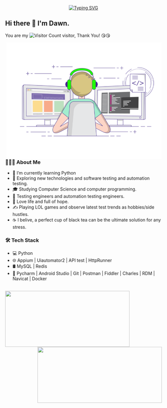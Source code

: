 <div align="center">
  <a href="https://gitlab.com/Xiaojun0822">
    <img src="https://readme-typing-svg.demolab.com?font=Fira+Code&pause=1000&color=024EF7&width=435&lines=print('Hello World')！;永远相信美好的事情即将发生！&center=true&size=27" alt="Typing SVG" />
  </a>
</div>

## Hi there 👋  I'm Dawn. 
You are my ![Visitor Count](https://profile-counter.glitch.me/Xiaojun0822/count.svg) visitor, Thank You! :kissing_heart::kissing_heart:

<img align="right" alt="GIF" src="https://raw.githubusercontent.com/devSouvik/devSouvik/master/gif3.gif" width="500" />

### 👨🏻‍💻 About Me 

- 🔭 I’m currently learning Python
- 🤔 Exploring new technologies and software testing and automation testing.
- 🎓 Studying Computer Science and computer programming.
- 💼 Testing engineers and automation testing engineers.
- 🌱 Love life and full of hope.
- ✍️ Playing LOL games and observe latest test trends as hobbies/side hustles.
- ☕ I belive, a perfect cup of black tea can be the ultimate solution for any stress. 


### 🛠 Tech Stack

- 💻 Python  
- 🌐 Appium | Uiautomator2 | API test | HttpRunner
- 🛢  MySQL | Redis
- 🔧 Pycharm | Android Studio | Git | Postman | Fiddler | Charles | RDM | Navicat | Docker

<br/>

<a href="https://gitlab.com/Xiaojun0822">
    <img align="left" height="180" width="400" style="display: inline-block; "
        src="https://github-readme-stats.vercel.app/api?username=Xiaojun0822&theme=synthwave&show_icons=true" />
    <img align="right" height="180" width="400" style="display: inline-block; "
        src="https://github-readme-stats.vercel.app/api/top-langs/?username=Xiaojun0822&theme=synthwave&layout=compact" />
</a>

